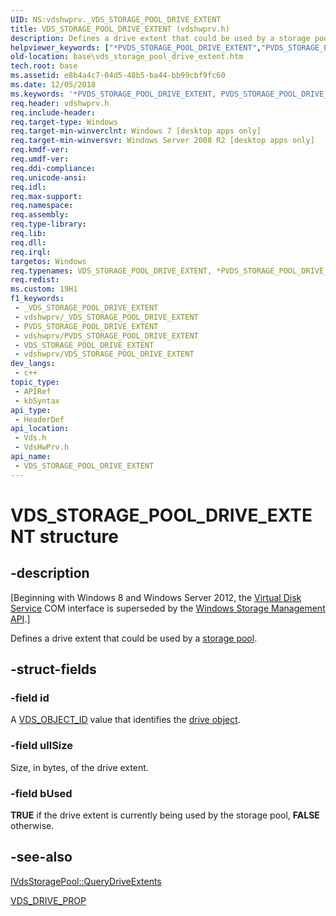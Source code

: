 ```yaml
---
UID: NS:vdshwprv._VDS_STORAGE_POOL_DRIVE_EXTENT
title: VDS_STORAGE_POOL_DRIVE_EXTENT (vdshwprv.h)
description: Defines a drive extent that could be used by a storage pool.
helpviewer_keywords: ["*PVDS_STORAGE_POOL_DRIVE_EXTENT","PVDS_STORAGE_POOL_DRIVE_EXTENT","PVDS_STORAGE_POOL_DRIVE_EXTENT structure pointer","VDS_STORAGE_POOL_DRIVE_EXTENT","VDS_STORAGE_POOL_DRIVE_EXTENT structure","base.vds_storage_pool_drive_extent","vds/PVDS_STORAGE_POOL_DRIVE_EXTENT","vds/VDS_STORAGE_POOL_DRIVE_EXTENT","vdshwprv/PVDS_STORAGE_POOL_DRIVE_EXTENT","vdshwprv/VDS_STORAGE_POOL_DRIVE_EXTENT"]
old-location: base\vds_storage_pool_drive_extent.htm
tech.root: base
ms.assetid: e8b4a4c7-04d5-48b5-ba44-bb99cbf9fc60
ms.date: 12/05/2018
ms.keywords: '*PVDS_STORAGE_POOL_DRIVE_EXTENT, PVDS_STORAGE_POOL_DRIVE_EXTENT, PVDS_STORAGE_POOL_DRIVE_EXTENT structure pointer, VDS_STORAGE_POOL_DRIVE_EXTENT, VDS_STORAGE_POOL_DRIVE_EXTENT structure, base.vds_storage_pool_drive_extent, vds/PVDS_STORAGE_POOL_DRIVE_EXTENT, vds/VDS_STORAGE_POOL_DRIVE_EXTENT, vdshwprv/PVDS_STORAGE_POOL_DRIVE_EXTENT, vdshwprv/VDS_STORAGE_POOL_DRIVE_EXTENT'
req.header: vdshwprv.h
req.include-header: 
req.target-type: Windows
req.target-min-winverclnt: Windows 7 [desktop apps only]
req.target-min-winversvr: Windows Server 2008 R2 [desktop apps only]
req.kmdf-ver: 
req.umdf-ver: 
req.ddi-compliance: 
req.unicode-ansi: 
req.idl: 
req.max-support: 
req.namespace: 
req.assembly: 
req.type-library: 
req.lib: 
req.dll: 
req.irql: 
targetos: Windows
req.typenames: VDS_STORAGE_POOL_DRIVE_EXTENT, *PVDS_STORAGE_POOL_DRIVE_EXTENT
req.redist: 
ms.custom: 19H1
f1_keywords:
 - _VDS_STORAGE_POOL_DRIVE_EXTENT
 - vdshwprv/_VDS_STORAGE_POOL_DRIVE_EXTENT
 - PVDS_STORAGE_POOL_DRIVE_EXTENT
 - vdshwprv/PVDS_STORAGE_POOL_DRIVE_EXTENT
 - VDS_STORAGE_POOL_DRIVE_EXTENT
 - vdshwprv/VDS_STORAGE_POOL_DRIVE_EXTENT
dev_langs:
 - c++
topic_type:
 - APIRef
 - kbSyntax
api_type:
 - HeaderDef
api_location:
 - Vds.h
 - VdsHwPrv.h
api_name:
 - VDS_STORAGE_POOL_DRIVE_EXTENT
---
```


# VDS_STORAGE_POOL_DRIVE_EXTENT structure


## -description

<p class="CCE_Message">[Beginning with Windows 8 and Windows Server 2012, the <a href="/windows/desktop/VDS/virtual-disk-service-portal">Virtual Disk Service</a> COM interface is superseded by the <a href="/previous-versions/windows/desktop/stormgmt/windows-storage-management-api-portal">Windows Storage Management API</a>.]

Defines a drive extent that could be used by a <a href="/windows/desktop/VDS/storage-pool-object">storage pool</a>.

## -struct-fields

### -field id

A <a href="/windows/desktop/VDS/vds-data-types">VDS_OBJECT_ID</a> value that identifies the <a href="/windows/desktop/VDS/drive-object">drive object</a>.

### -field ullSize

Size, in bytes, of the drive extent.

### -field bUsed

<b>TRUE</b> if the drive extent is currently being used by the storage pool, <b>FALSE</b> otherwise.

## -see-also

<a href="/windows/desktop/api/vdshwprv/nf-vdshwprv-ivdsstoragepool-querydriveextents">IVdsStoragePool::QueryDriveExtents</a>



<a href="/windows/desktop/api/vdshwprv/ns-vdshwprv-vds_drive_prop">VDS_DRIVE_PROP</a>